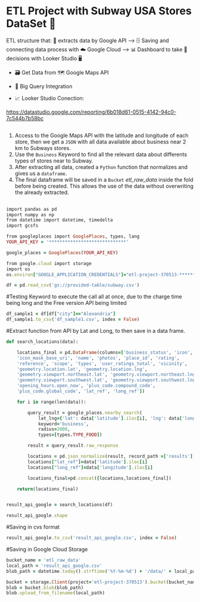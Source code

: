 # ETL Project with Subway USA Stores DataSet 🥪

ETL structure that: 🧾 extracts data by Google API --> 🗄 Saving and connecting data process with ☁️ Google Cloud --> 📊 Dashboard to take 👔 decisions with Looker Studio 🖥



- 🗃️ Get Data from 🗺️ Google Maps API 

- 📡 Big Query Integration 

- 📈 Looker Studio Conection:

https://datastudio.google.com/reporting/6b018d61-0515-4142-94c0-7c544b7b58bc

##

1. Access to the Google Maps API with the latitude and longitude of each store, then we get a `JSON` with all data available about business near 2 km to Subways stores.  
2. Use the `Business` Keyword to find all the relevant data about differents types of stores near to Subway.
3. After extracting all data,  created a `Python` function that normalizes and gives us a `dataframe`. 
4. The final dataframe will be saved in a `Bucket` *etl_raw_data* inside the fold before being created. This allows the use of the data without overwriting the already extracted.

##

``` ruby
import pandas as pd
import numpy as np
from datetime import datetime, timedelta
import gcsfs

from googleplaces import GooglePlaces, types, lang
YOUR_API_KEY = '*****************************'

google_places = GooglePlaces(YOUR_API_KEY)

from google.cloud import storage
import os
os.environ["GOOGLE_APPLICATION_CREDENTIALS"]="etl-project-370513-***********.json"

df = pd.read_csv('gs://provided-table/subway.csv')
```
#Testing Keyword to execute the call all at once, due to the charge time being long and the Free version API being limited 
``` ruby
df_sample1 = df[df["city"]=="Alexandria"]
df_sample1.to_csv('df_sample1.csv', index = False)
```
#Extract function from API by Lat and Long, to then save in a data frame.
``` ruby
def search_locations(data):

    locations_final = pd.DataFrame(columns=['business_status', 'icon', 'icon_background_color',
    'icon_mask_base_uri', 'name', 'photos', 'place_id', 'rating',
    'reference', 'scope', 'types', 'user_ratings_total', 'vicinity',
    'geometry.location.lat', 'geometry.location.lng',
    'geometry.viewport.northeast.lat', 'geometry.viewport.northeast.lng',
    'geometry.viewport.southwest.lat', 'geometry.viewport.southwest.lng',
    'opening_hours.open_now', 'plus_code.compound_code',
    'plus_code.global_code', 'lat_ref', 'long_ref'])

    for i in range(len(data)):

        query_result = google_places.nearby_search(
            lat_lng={'lat': data['latitude'].iloc[i], 'lng': data['longitude'].iloc[i]}, 
            keyword='business',
            radius=2000, 
            types=[types.TYPE_FOOD])

        result = query_result.raw_response

        locations = pd.json_normalize(result, record_path =['results'])
        locations["lat_ref"]=data['latitude'].iloc[i]
        locations["long_ref"]=data['longitude'].iloc[i]

        locations_final=pd.concat([locations,locations_final])

    return(locations_final)


result_api_google = search_locations(df)

result_api_google.shape

```
#Saving  in cvs format
``` ruby
result_api_google.to_csv('result_api_google.csv', index = False)
``` 
#Saving in Google Cloud Storage
``` ruby
bucket_name = 'etl_raw_data' 
local_path = 'result_api_google.csv' 
blob_path = datetime.today().strftime('%Y-%m-%d') + '/data/' + local_path

bucket = storage.Client(project='etl-project-370513').bucket(bucket_name)
blob = bucket.blob(blob_path)
blob.upload_from_filename(local_path)
```





